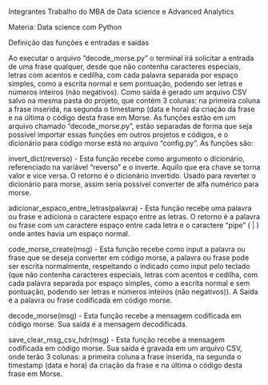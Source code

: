 Integrantes
Trabalho do MBA de Data science e Advanced Analytics

Materia: Data science com Python

Definição das funções e entradas e saidas

Ao executar o arquivo “decode_morse.py” o terminal irá solicitar a entrada de uma frase qualquer, desde que não contenha caracteres especiais, letras com acentos e cedilha, com cada palavra separada por espaço simples, como a escrita normal e sem pontuação, podendo ser letras e números inteiros (não negativos).
Como saída é gerado um arquivo CSV salvo na mesma pasta do projeto, que contém 3 colunas: na primeira coluna a frase inserida, na segunda o timestamp (data e hora) da criação da frase e na última o código desta frase em Morse. 
As funções estão em um arquivo chamado “decode_morse.py”, estão separadas de forma que seja possível importar essas funções em outros projetos e códigos, e o dicionário para código morse está no arquivo “config.py”.
As funções são: 

invert_dict(reverso) - Esta função recebe como argumento o dicionário, referenciado na variável “reverso” e o inverte. Aquilo que era chave se torna valor e vice versa. O retorno é o dicionário invertido. Usado para reverter o dicionário para morse, assim seria possível converter de alfa numérico para morse. 

adicionar_espaco_entre_letras(palavra) - Esta função recebe uma palavra ou frase e adiciona o caractere espaço entre as letras. O retorno é a palavra ou frase com um caractere espaço entre cada letra e o caractere “pipe” ( | ) onde antes havia um espaço normal.

code_morse_create(msg) - Esta função recebe como input a palavra ou frase que se deseja converter em código morse, a palavra ou frase pode ser escrita normalmente, respeitando o indicado como input pelo teclado (que não contenha caracteres especiais, letras com acentos e cedilha, com cada palavra separada por espaço simples, como a escrita normal e sem pontuação, podendo ser letras e números inteiros (não negativos)). A Saída é a palavra ou frase codificada em código morse. 

decode_morse(msg) - Esta função recebe a mensagem codificada em código morse. Sua saída é a mensagem decodificada. 

save_clear_msg_csv_hdr(msg) - Esta função recebe a mensagem codificada em código morse. Sua saída é gravada em um arquivo CSV, onde terão 3 colunas: a primeira coluna a frase inserida, na segunda o timestamp (data e hora) da criação da frase e na última o código desta frase em Morse.
